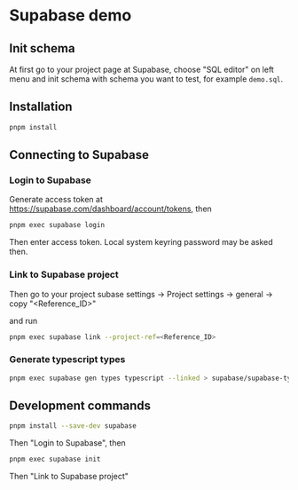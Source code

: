 # Supabase demo

## Init schema

At first go to your project page at Supabase, choose "SQL editor" on left menu and init schema with schema you want to test, for example `demo.sql`.

## Installation

```bash
pnpm install
```

## Connecting to Supabase

### Login to Supabase

Generate access token at https://supabase.com/dashboard/account/tokens, then

```bash
pnpm exec supabase login
```

Then enter access token. Local system keyring password may be asked then.

### Link to Supabase project


Then go to your project subase settings -> Project settings -> general -> copy "<Reference_ID>"

and run


```bash
pnpm exec supabase link --project-ref=<Reference_ID>
```

### Generate typescript types

```bash
pnpm exec supabase gen types typescript --linked > supabase/supabase-types.ts
```

## Development commands

```bash
pnpm install --save-dev supabase
```

Then "Login to Supabase", then

```bash
pnpm exec supabase init
```

Then "Link to Supabase project"